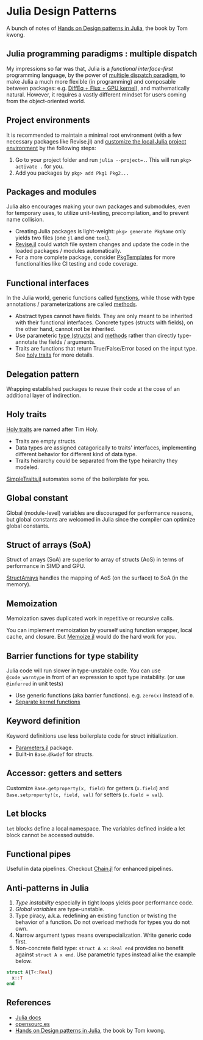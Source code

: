 # Julia Design Patterns


A bunch of notes of [Hands on Design patterns in Julia](https://www.packtpub.com/product/hands-on-design-patterns-and-best-practices-with-julia/9781838648817), the book by Tom kwong.

<!--more-->

## Julia programming paradigms : multiple dispatch

My impressions so far was that, Julia is a _functional interface-first_ programming language, by the power of [multiple dispatch paradigm](https://opensourc.es/blog/basics-multiple-dispatch/), to make Julia a much more flexible (in programming) and composable between packages: e.g. [DiffEq + Flux + GPU kernel](https://github.com/SciML/DiffEqFlux.jl)), and mathematically natural. However, it requires a vastly different mindset for users coming from the object-oriented world.

## Project environments

It is recommended to maintain a minimal root environment (with a few necessary packages like Revise.jl) and [customize the local Julia project environment](https://opensourc.es/blog/all-about-pkg/#environments) by the following steps:

1. Go to your project folder and run `julia --project=.`. This will run `pkg> activate .` for you.
2. Add you packages by `pkg> add Pkg1 Pkg2...`

## Packages and modules

Julia also encourages making your own packages and submodules, even for temporary uses, to utilize unit-testing, precompilation, and to prevent name collision.

- Creating Julia packages is light-weight: `pkg> generate PkgName` only yields two files (one `jl` and one `toml`).
- [Revise.jl](https://github.com/timholy/Revise.jl) could watch file system changes and update the code in the loaded packages / modules automatically.
- For a more complete package, consider [PkgTemplates](https://github.com/invenia/PkgTemplates.jl) for more functionalities like CI testing and code coverage.

## Functional interfaces

In the Julia world, generic functions called [functions](https://docs.julialang.org/en/v1/manual/functions/), while those with type annotations / parameterizations are called [methods](https://docs.julialang.org/en/v1/manual/methods/).

- Abstract types cannot have fields. They are only meant to be inherited with their functional interfaces. Concrete types (structs with fields), on the other hand, cannot not be inherited.
- Use parameteric [type (structs)](https://docs.julialang.org/en/v1/manual/types/#Parametric-Types) and [methods](https://docs.julialang.org/en/v1/manual/methods/#Parametric-Methods) rather than directly type-annotate the fields / arguments.
- Traits are functions that return True/False/Error based on the input type. See [holy traits](https://www.juliabloggers.com/the-emergent-features-of-julialang-part-ii-traits/) for more details.

## Delegation pattern

Wrapping established packages to reuse their code at the cose of an additional layer of indirection.

## Holy traits

[Holy traits](https://www.juliabloggers.com/the-emergent-features-of-julialang-part-ii-traits/) are named after Tim Holy.

- Traits are empty structs.
- Data types are assigned catagorically to traits' interfaces, implementing different behavior for different kind of data type.
- Traits heirarchy could be separated from the type heirarchy they modeled.

[SimpleTraits.jl](https://github.com/mauro3/SimpleTraits.jl) automates some of the boilerplate for you.

## Global constant

Global (module-level) variables are discouraged for performance reasons, but global constants are welcomed in Julia since the compiler can optimize global constants.

## Struct of arrays (SoA)

Struct of arrays (SoA) are superior to array of structs (AoS) in terms of performance in SIMD and GPU.

[StructArrays](https://github.com/JuliaArrays/StructArrays.jl) handles the mapping of AoS (on the surface) to SoA (in the memory).


## Memoization

Memoization saves duplicated work in repetitive or recursive calls.

You can implement memoization by yourself using function wrapper, local cache, and closure. But [Memoize.jl](https://github.com/JuliaCollections/Memoize.jl) would do the hard work for you.

## Barrier functions for type stability

Julia code will run slower in type-unstable code. You can use `@code_warntype` in front of an expression to spot type instability. (or use `@inferred` in unit tests)

- Use generic functions (aka barrier functions). e.g. `zero(x)` instead of `0`.
- [Separate kernel functions](https://docs.julialang.org/en/v1/manual/performance-tips/#kernel-functions)

## Keyword definition

Keyword definitions use less boilerplate code for struct initialization.

- [Parameters.jl](https://github.com/mauro3/Parameters.jl) package.
- Built-in `Base.@kwdef` for structs.

## Accessor: getters and setters

Customize `Base.getproperty(x, field)` for getters (`x.field`) and `Base.setproperty!(x, field, val)` for setters (`x.field = val`).

## Let blocks

`let` blocks define a local namespace. The variables defined inside a let block cannot be accessed outside.

## Functional pipes

Useful in data pipelines. Checkout [Chain.jl](https://github.com/jkrumbiegel/Chain.jl) for enhanced pipelines.

## Anti-patterns in Julia

1. *Type instability* especially in tight loops yields poor performance code.
2. *Global variables* are type-unstable.
3. Type piracy, a.k.a. redefining an existing function or twisting the behavior of a function. Do not overload methods for types you do not own.
4. Narrow argument types means overspecialization. Write generic code first.
5. Non-concrete field type: `struct A x::Real end` provides no benefit against `struct A x end`. Use parametric types instead alike the example below.
  ```julia
  struct A{T<:Real}
    x::T
  end
  ```


## References

- [Julia docs](https://docs.julialang.org/en/v1/)
- [opensourc.es](https://opensourc.es/)
- [Hands on Design patterns in Julia](https://www.packtpub.com/product/hands-on-design-patterns-and-best-practices-with-julia/9781838648817), the book by Tom kwong.

